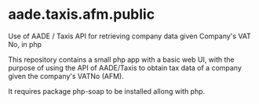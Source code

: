 # aade.taxis.afm.public
Use of AADE / Taxis API for retrieving company data given Company's VAT No, in php

This repository contains a small php app with a basic web UI, with the purpose of using the API of AADE/Taxis to obtain tax data of a company given the company's VATNo (AFM).

It requires package php-soap to be installed allong with php.

